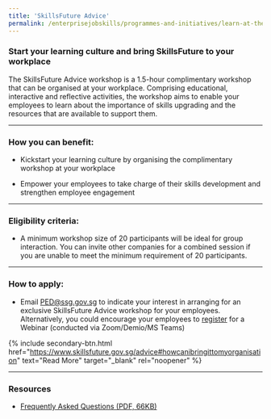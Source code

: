 ```yaml
---
title: 'SkillsFuture Advice'
permalink: /enterprisejobskills/programmes-and-initiatives/learn-at-the-workplace/skillsfuture-advice/
---
```


### Start your learning culture and bring SkillsFuture to your workplace

The SkillsFuture Advice workshop is a 1.5-hour complimentary workshop that can be organised at your workplace. Comprising educational, interactive and reflective activities, the workshop aims to enable your employees to learn about the importance of skills upgrading and the resources that are available to support them.

---

### How you can benefit:

- Kickstart your learning culture by organising the complimentary workshop at your workplace

- Empower your employees to take charge of their skills development and strengthen employee engagement

---

### Eligibility criteria:

- A minimum workshop size of 20 participants will be ideal for group interaction. You can invite other companies for a combined session if you are unable to meet the minimum requirement of 20 participants.

---

### How to apply:

- Email [PED@ssg.gov.sg](mailto:PED@ssg.gov.sg) to indicate your interest in arranging for an exclusive SkillsFuture Advice workshop for your employees. Alternatively, you could encourage your employees to <a href="https://go.gov.sg/im-keen" target="_blank" rel="noopener">register</a> for a Webinar (conducted via Zoom/Demio/MS Teams)

{% include secondary-btn.html href="https://www.skillsfuture.gov.sg/advice#howcanibringittomyorganisation" text="Read More" target="_blank" rel="noopener" %}

---

### Resources

- <a href="/images/epjs/programmes-and-initiatives/learn-at-the-workplace/FAQs-SkillsFuture-Advice.pdf" target="_blank" rel="noopener">Frequently Asked Questions (PDF, 66KB)</a>

<script src="/jquery/jquery.min.js"></script>
<script src="/jquery/resize-tables.js"></script>
